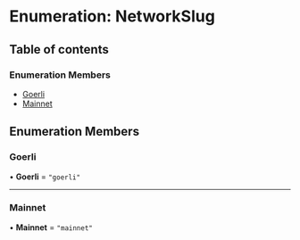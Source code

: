 # Enumeration: NetworkSlug

## Table of contents

### Enumeration Members

- [Goerli](NetworkSlug.md#goerli)
- [Mainnet](NetworkSlug.md#mainnet)

## Enumeration Members

### <a id="goerli" name="goerli"></a> Goerli

• **Goerli** = ``"goerli"``

___

### <a id="mainnet" name="mainnet"></a> Mainnet

• **Mainnet** = ``"mainnet"``
